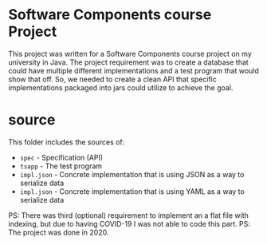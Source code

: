 # Software Components course Project

This project was written for a Software Components course project on my university in Java.
The project requirement was to create a database that could have multiple different implementations and a test program that would show that off.
So, we needed to create a clean API that specific implementations packaged into jars could utilize to achieve the goal.

# source

This folder includes the sources of:
- `spec` - Specification (API)
- `tsapp` - The test program
- `impl.json` - Concrete implementation that is using JSON as a way to serialize data
- `impl.json` - Concrete implementation that is using YAML as a way to serialize data

PS: There was third (optional) requirement to implement an a flat file with indexing, but due to having COVID-19 I was not able to code this part.
PS: The project was done in 2020.